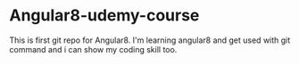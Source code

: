 # Angular8-udemy-course
This is first git repo for Angular8. I'm learning  angular8 and get used with git command and i can show my coding skill too.

